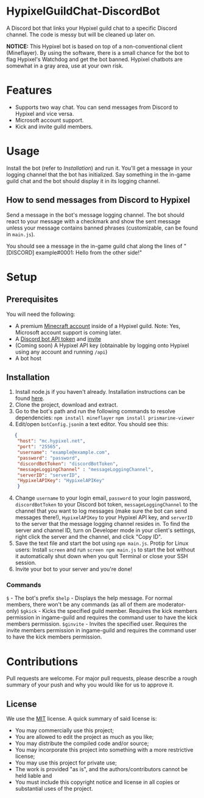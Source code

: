 # HypixelGuildChat-DiscordBot
A Discord bot that links your Hypixel guild chat to a specific Discord channel. The code is messy but will be cleaned up later on.

**NOTICE:** This Hypixel bot is based on top of a non-conventional client (Mineflayer). By using the software, there is a small chance for the bot to flag Hypixel's Watchdog and get the bot banned. Hypixel chatbots are somewhat in a gray area, use at your own risk.

# Features
* Supports two way chat. You can send messages from Discord to Hypixel and vice versa.
* Microsoft account support.
* Kick and invite guild members.

# Usage
Install the bot (refer to *Installation*) and run it. You'll get a message in your logging channel that the bot has initialized. Say something in the in-game guild chat and the bot should display it in its logging channel.

## How to send messages from Discord to Hypixel
Send a message in the bot's message logging channel. The bot should react to your message with a checkmark and show the sent message unless your message contains banned phrases (customizable, can be found in `main.js`). 

You should see a message in the in-game guild chat along the lines of "[DISCORD] example#0001: Hello from the other side!"

# Setup
## Prerequisites
You will need the following:
* A premium [Minecraft account]("https://www.minecraft.net/en-us/about-minecraft") inside of a Hypixel guild.
  Note: Yes, Microsoft account support is coming later.
* A [Discord bot API token]("https://discordpy.readthedocs.io/en/stable/discord.html") and [invite]("https://discordpy.readthedocs.io/en/stable/discord.html#inviting-your-bot")
* (Coming soon) A Hypixel API key (obtainable by logging onto Hypixel using any account and running `/api`)
* A bot host

## Installation
1. Install node.js if you haven't already. Installation instructions can be found [here]("https://nodejs.org/en/download/package-manager/").
2. Clone the project, download and extract.
3. Go to the bot's path and run the following commands to resolve dependencies:
   `npm install mineflayer`
   `npm install prismarine-viewer`
  4. Edit/open `botConfig.json`in a text editor. You should see this:
```json
   {
    "host": "mc.hypixel.net",
    "port": "25565",
    "username": "example@example.com",
    "password": "password",
    "discordBotToken": "discordBotToken",
    "messageLoggingChannel" : "messageLoggingChannel",
    "serverID": "serverID",
    "HypixelAPIKey": "HypixelAPIKey"
    }
```
4. Change `username` to your login email, `password` to your login password, `discordBotToken` to your Discord bot token, `messageLoggingChannel` to the channel that you want to log messages (make sure the bot can send messages there!), `HypixelAPIKey` to your Hypixel API key, and `serverID` to the server that the message logging channel resides in.
      To find the server and channel ID, turn on Developer mode in your client's settings, right click the server and the channel, and click "Copy ID".
5.  Save the text file and start the bot using `npm main.js`.
      Protip for Linux users: Install `screen` and run `screen npm main.js` to start the bot without it automatically shut down when you quit Terminal or close your SSH session.
6. Invite your bot to your server and you're done!

### Commands

`$` - The bot's prefix
`$help` - Displays the help message. For normal members, there won't be any commands (as all of them are moderator-only)
`$gkick` - Kicks the specified guild member. Requires the kick members permission in ingame-guild and requires the command user to have the kick members permission.
`$ginvite` - Invites the specified user. Requires the invite members permission in ingame-guild and requires the command user to have the kick members permission.

# Contributions
Pull requests are welcome. For major pull requests, please describe a rough summary of your push and why you would like for us to approve it.

## License
We use the [MIT](https://choosealicense.com/licenses/mit/) license.
A quick summary of said license is:

* You may commercially use this project;
* You are allowed to edit the project as much as you like;
* You may distribute the compiled code and/or source;
* You may incorporate this project into something with a more restrictive license;
* You may use this project for private use;
* The work is provided "as is", and the authors/contributors cannot be held liable and
* You must include this copyright notice and license in all copies or substantial uses of the project.

